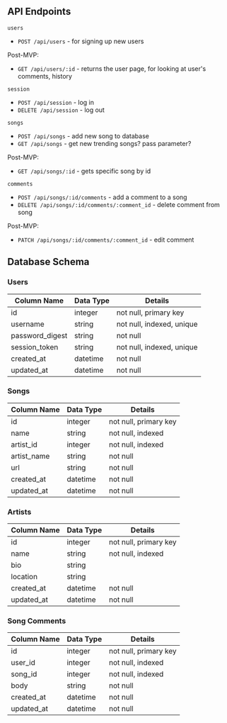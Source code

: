 ## API Endpoints

`users`

- `POST /api/users` - for signing up new users

Post-MVP:
- `GET /api/users/:id` - returns the user page, for looking at user's comments, history

`session`

- `POST /api/session` - log in
- `DELETE /api/session` - log out

`songs`

- `POST /api/songs` - add new song to database
- `GET /api/songs` - get new trending songs? pass parameter?

Post-MVP:
- `GET /api/songs/:id` - gets specific song by id

`comments`

- `POST /api/songs/:id/comments` - add a comment to a song
- `DELETE /api/songs/:id/comments/:comment_id` - delete comment from song

Post-MVP:
- `PATCH /api/songs/:id/comments/:comment_id` - edit comment

## Database Schema

### Users

| Column Name     | Data Type | Details                   |
|-----------------|-----------|---------------------------|
| id              | integer   | not null, primary key     |
| username        | string    | not null, indexed, unique |
| password_digest | string    | not null                  |
| session_token   | string    | not null, indexed, unique |
| created_at      | datetime  | not null                  |
| updated_at      | datetime  | not null                  |

### Songs

| Column Name | Data Type | Details               |
|-------------|-----------|-----------------------|
| id          | integer   | not null, primary key |
| name        | string    | not null, indexed     |
| artist_id   | integer   | not null, indexed     |
| artist_name | string    | not null              |
| url         | string    | not null              |
| created_at  | datetime  | not null              |
| updated_at  | datetime  | not null              |

### Artists

| Column Name | Data Type | Details               |
|-------------|-----------|-----------------------|
| id          | integer   | not null, primary key |
| name        | string    | not null, indexed     |
| bio         | string    |                       |
| location    | string    |                       |
| created_at  | datetime  | not null              |
| updated_at  | datetime  | not null              |

### Song Comments

| Column Name | Data Type | Details               |
|-------------|-----------|-----------------------|
| id          | integer   | not null, primary key |
| user_id     | integer   | not null, indexed     |
| song_id     | integer   | not null, indexed     |
| body        | string    | not null              |
| created_at  | datetime  | not null              |
| updated_at  | datetime  | not null              |